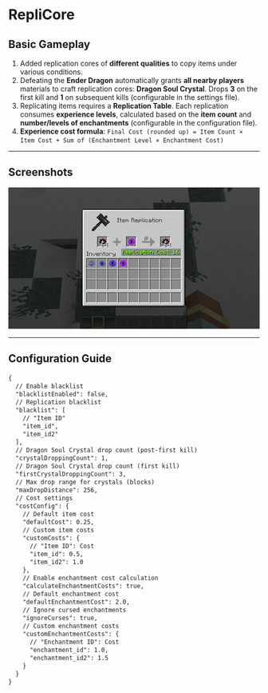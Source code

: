 # RepliCore

## Basic Gameplay

1. Added replication cores of **different qualities** to copy items under various conditions.
2. Defeating the **Ender Dragon** automatically grants **all nearby players** materials to craft replication cores: **Dragon Soul Crystal**. Drops **3** on the first kill and **1** on subsequent kills (configurable in the settings file).
3. Replicating items requires a **Replication Table**. Each replication consumes **experience levels**, calculated based on the **item count** and **number/levels of enchantments** (configurable in the configuration file).
4. **Experience cost formula**: `Final Cost (rounded up) = Item Count × Item Cost + Sum of (Enchantment Level × Enchantment Cost)`

---

## Screenshots

![Preview](screenshots/en_us.png)

---

## Configuration Guide

```json5
{
  // Enable blacklist
  "blacklistEnabled": false,
  // Replication blacklist
  "blacklist": [
    // "Item ID"
    "item_id",
    "item_id2"
  ],
  // Dragon Soul Crystal drop count (post-first kill)
  "crystalDroppingCount": 1,
  // Dragon Soul Crystal drop count (first kill)
  "firstCrystalDroppingCount": 3,
  // Max drop range for crystals (blocks)
  "maxDropDistance": 256,
  // Cost settings
  "costConfig": {
    // Default item cost
    "defaultCost": 0.25,
    // Custom item costs
    "customCosts": {
      // "Item ID": Cost
      "item_id": 0.5,
      "item_id2": 1.0
    },
    // Enable enchantment cost calculation
    "calculateEnchantmentCosts": true,
    // Default enchantment cost
    "defaultEnchantmentCost": 2.0,
    // Ignore cursed enchantments
    "ignoreCurses": true,
    // Custom enchantment costs
    "customEnchantmentCosts": {
      // "Enchantment ID": Cost
      "enchantment_id": 1.0,
      "enchantment_id2": 1.5
    }
  }
}
```